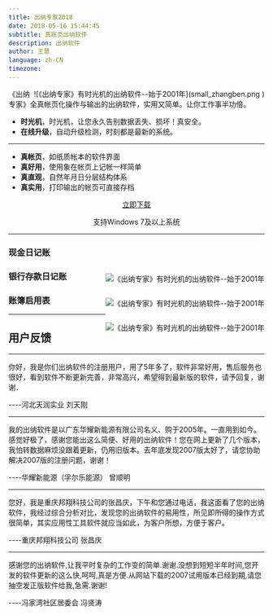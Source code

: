 ```yaml
---
title: 出纳专家2018
date: 2018-05-16 15:44:45
subtitle: 真账页出纳软件
description: 出纳软件
author: 王慧
language: zh-CN
timezone:
---
```


<div style ="float:right">
![《出纳专家》有时光机的出纳软件--始于2001年](small_zhangben.png )
</div>

《出纳专家》全真帐页化操作与输出的出纳软件，实用又简单。让你工作事半功倍。

* **时光机**，时光机，让您永久告别数据丢失、损坏！真安全。
* **在线升级**，自动升级检测，时刻都是最新的系统。
---
* **真帐页**，如纸质帐本的软件界面
* **真好用**，使用象在帐页上记帐一样简单
* **真直观**，自然年月日分层结构体系
* **真实用**，打印输出的帐页可直接存档

<div style ="clear:both" align="center">
        <a href="http://oss.myqzz.net/expert/cnzjhh_setup.exe" alt="" title="立即下载《出纳专家2018》" id="download">立即下载</a>
        <p>支持Windows 7及以上系统</p>
</div>

---


### 现金日记账

<div style ="float:right">

![《出纳专家》有时光机的出纳软件--始于2001年](现金日记账.png )


</div>

### 银行存款日记账

<div style ="float:right">

![《出纳专家》有时光机的出纳软件--始于2001年](银行存款日记账.png )


</div>


### 账簿启用表

<div style ="float:right">

![《出纳专家》有时光机的出纳软件--始于2001年](账簿启用表.png )


</div>

---
## 用户反馈
---

你好，我是你们出纳软件的注册用户，用了5年多了，软件非常好用，售后服务也很好，看到软件不断更新完善，非常高兴，希望得到最新版的软件，请予回复，谢谢．

    
----河北天润实业 刘天刚

---
我的出纳软件是以广东华耀新能源有限公司名义、购于2005年。一直用到如今。感觉好极了，感谢您能出这么简便、好用的出纳软件！您在网上更新了几个版本，我怕转数据麻烦没跟着更新，仍用旧版本。去年底发现2007版太好了，请您协助解决2007版的注册问题，谢谢！

----华耀新能源（孚尔乐能源） 曾顺明


---
您好，我是重庆邦翔科技公司的张昌庆，下午和您通过电话，我这面看了您的出纳软件，我经过综合分析对比，发现您的出纳软件的易用性，所见即所得的操作方式很简单，其实应用性工具软件就应当如此，为客户所想，方便于客户。 
    
----重庆邦翔科技公司 张昌庆


--- 
感谢您的出纳软件,让我平时复杂的工作变的简单.谢谢.没想到短短半年时间,您开发的软件更新的这么快,呵呵,真是方便.从网站下载的2007试用版本已经到期,请您抽空发正版软件给我,急需.谢谢!

----冯家湾社区居委会 冯贤涛
